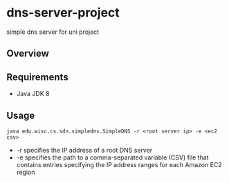 # dns-server-project
simple dns server for uni project

## Overview

## Requirements
+ Java JDK 8

## Usage

`java edu.wisc.cs.sdn.simpledns.SimpleDNS -r <root server ip> -e <ec2 csv>`

+ -r <root server ip> specifies the IP address of a root DNS server
+ -e <ec2 csv> specifies the path to a comma-separated variable (CSV) file that contains entries specifying the IP address ranges for each Amazon EC2 region
